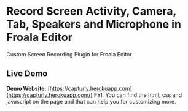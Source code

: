 # Record Screen Activity, Camera, Tab, Speakers and Microphone in Froala Editor 

Custom Screen Recording Plugin for Froala Editor

<!-- img src="https://dl.dropboxusercontent.com/s/5g9p7eqz857av2n/Screenshot%20from%202019-04-01%2013-34-38.png?dl=0"/-->
<!-- img src="https://dl.dropboxusercontent.com/s/ie74tsj59q1y98d/Screenshot%20from%202019-04-01%2013-34-38.png?dl=0"/-->
<!-- img src="https://dl.dropboxusercontent.com/s/7be8e7extw1gij6/Screenshot%20from%202019-04-01%2013-34-38.png?dl=0"/-->
<!-- img src="https://dl.dropboxusercontent.com/s/sp889n4e1dbrko6/Screenshot%20from%202019-04-01%2013-34-38.png?dl=0"/ -->

## Live Demo

**Demo Website:** [https://capturly.herokuapp.com](https://capturly.herokuapp.com/)
FYI: You can find the html, css and javascript on the page and that can help you for customizing more.
